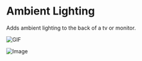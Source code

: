 # Ambient Lighting
Adds ambient lighting to the back of a tv or monitor.  

![GIF](/Users/Berto/Projects/website/rtedwards.github.io/assets/Ambient-Lighting.gif?raw=true "Title")

![Image](/Users/Berto/Projects/website/rtedwards.github.io/assets/exam-season.png?raw=true "Title")


